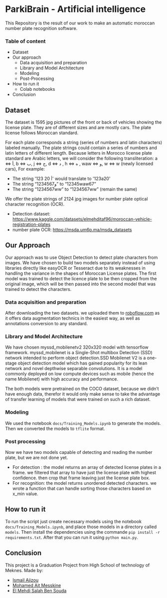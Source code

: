 # ParkiBrain - Artificial intelligence

This Repository is the result of our work to make an automatic moroccan number plate recognition software.

### Table of content
- Dataset
- Our approach
  - Data acquisition and preparation
  - Library and Model Architecture
  - Modeling
  - Post-Processing 
- How to run it
  - Colab notebooks
- Conclusion
  
## Dataset
The dataset is 1595 jpg pictures of the front or back of vehicles showing the license plate. They are of different sizes and are mostly cars. The plate license follows Moroccan standard.

For each plate corresponds a string (series of numbers and latin characters) labeled manually. The plate strings could contain a series of numbers and latin letters of different length. Because letters in Morocco license plate standard are Arabic letters, we will consider the following transliteration: a <=> أ, b <=> ب, j <=> ج, d <=> د , h <=> ه , waw <=> و, w <=> w (newly licensed cars), For example:

- The string '123 أ 20' would translate to '123a20'
- The string “123و4567” to “12345waw67”
- The string “1234567ww” to “1234567ww” (remain the same)

We offer the plate strings of 2124 jpg images for number plate optical character recognition (OCR).

- Detection dataset: https://www.kaggle.com/datasets/elmehditaf96/moroccan-vehicle-registration-plates
- number plate OCR: https://msda.um6p.ma/msda_datasets

## Our Approach
Our approach was to use Object Detection to detect plate characters from images. We have chosen to build two models separately instead of using libraries directly like easyOCR or Tesseract due to its weaknesses in handling the variance in the shapes of Moroccan License plates. The first model was trained to detect the licence plate to be then cropped from the original image, which will be then passed into the second model that was trained to detect the characters.

###  Data acquisition and preparation
After downloading the two datasets. we uploaded them to [roboflow.com](https://roboflow.com) as it offers data augmentation technics in the easiest way, as well as annotations conversion to any standard.

### Library and Model Architecture
We have chosen myssd_mobilenetv2 320x320 model with tensorflow framework. myssd_mobilenet is a Single-Shot multibox Detection (SSD) network intended to perform object detection.SSD Mobilenet V2 is a one-stage object detection model which has gained popularity for its lean network and novel depthwise separable convolutions. It is a model commonly deployed on low compute devices such as mobile (hence the name Mobilenet) with high accuracy and performance.

The both models were pretrained on the COCO dataset, because we didn’t have enough data, therefor it would only make sense to take the advantage of transfer learning of models that were trained on such a rich dataset.

### Modeling
We used the notebook ```docs/Training_Models.ipynb``` to generate the models. Then we converted the models to ```tflite``` format. 

### Post processing
Now we have two models capable of detecting and reading the number plate, but we are not done yet. 

- For detection : the model returns an array of detected license plates in a frame. we filtered that array to have just the license plate with highest confidence. then crop that frame leaving just the license plate box.
- For recognition: the model returns unordered detected characters. we wrote a function that can handle sorting those characters based on x_min value.

 ## How to run it
 To run the script just create necessary models using the notebook ```docs/Training_Models.ipynb```, and place those models in a directory called ```models```. Then install the dependencies using the commande ```pip install -r requirements.txt```.
 After that you can run it using ```python main.py```.

 ## Conclusion
This project is a Graduation Project from High School of technology of Meknes. Made by: 

- [Ismail Ajizou](https://github.com/ismailajizou)
- [Mohamed Ait Messkine](https://github.com/AitMesskine)
- [El Mehdi Salah Ben Souda](https://github.com/Mehdi-Ben-Souda)